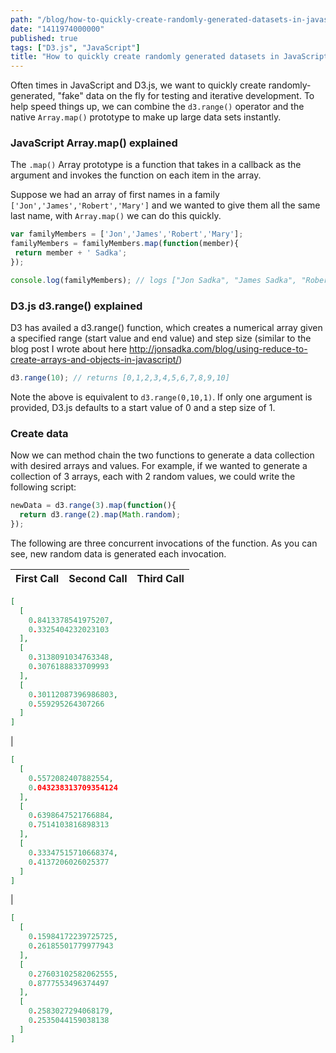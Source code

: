 ```yaml
---
path: "/blog/how-to-quickly-create-randomly-generated-datasets-in-javascript-with-d3"
date: "1411974000000"
published: true
tags: ["D3.js", "JavaScript"]
title: "How to quickly create randomly generated datasets in JavaScript with D3.js"
---
```


Often times in JavaScript and D3.js, we want to quickly create randomly-generated, "fake" data on the fly for testing and iterative development.  To help speed things up, we can combine the `d3.range()` operator and the native `Array.map()` prototype to make up large data sets instantly.

### JavaScript Array.map() explained

The `.map()` Array prototype is a function that takes in a callback as the argument and invokes the function on each item in the array.

Suppose we had an array of first names in a family `['Jon','James','Robert','Mary']` and we wanted to give them all the same last name, with `Array.map()` we can do this quickly.


```javascript
var familyMembers = ['Jon','James','Robert','Mary'];
familyMembers = familyMembers.map(function(member){
 return member + ' Sadka';
});

console.log(familyMembers); // logs ["Jon Sadka", "James Sadka", "Robert Sadka", "Mary Sadka"]
```

### D3.js d3.range() explained

D3 has availed a d3.range() function, which creates a numerical array given a specified range (start value and end value) and step size (similar to the blog post I wrote about here http://jonsadka.com/blog/using-reduce-to-create-arrays-and-objects-in-javascript/)

```javascript
d3.range(10); // returns [0,1,2,3,4,5,6,7,8,9,10]
```

Note the above is equivalent to `d3.range(0,10,1)`. If only one argument is provided, D3.js defaults to a start value of 0 and a step size of 1.

### Create data

Now we can method chain the two functions to generate a data collection with desired arrays and values.  For example, if we wanted to generate a collection of 3 arrays, each with 2 random values, we could write the following script:

```javascript
newData = d3.range(3).map(function(){
  return d3.range(2).map(Math.random);
});
```

The following are three concurrent invocations of the function. As you can see, new random data is generated each invocation.

First Call | Second Call | Third Call
----- | ----- | -----
```json
[
  [
    0.8413378541975207,
    0.3325404232023103
  ],
  [
    0.3138091034763348,
    0.3076188833709993
  ],
  [
    0.30112087396986803,
    0.559295264307266
  ]
]
```
|
```json
[
  [
    0.5572082407882554,
    0.043238313709354124
  ],
  [
    0.6398647521766884,
    0.7514103816898313
  ],
  [
    0.33347515710668374,
    0.4137206026025377
  ]
]
```
|
```json
[
  [
    0.15984172239725725,
    0.26185501779977943
  ],
  [
    0.27603102582062555,
    0.8777553496374497
  ],
  [
    0.2583027294068179,
    0.2535044159038138
  ]
]
```

